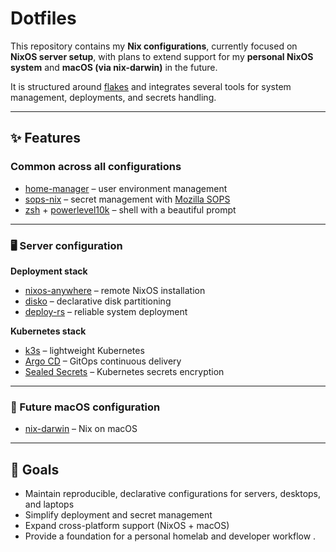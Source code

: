 # Dotfiles

This repository contains my **Nix configurations**, currently focused on **NixOS server setup**, with plans to extend support for my **personal NixOS system** and **macOS (via nix-darwin)** in the future.

It is structured around [flakes](https://nixos.wiki/wiki/Flakes) and integrates several tools for system management, deployments, and secrets handling.

---

## ✨ Features

### Common across all configurations

- [home-manager](https://github.com/nix-community/home-manager) – user environment management
- [sops-nix](https://github.com/Mic92/sops-nix) – secret management with [Mozilla SOPS](https://github.com/mozilla/sops)
- [zsh](https://www.zsh.org/) + [powerlevel10k](https://github.com/romkatv/powerlevel10k) – shell with a beautiful prompt

---

### 🖥️ Server configuration

**Deployment stack**

- [nixos-anywhere](https://github.com/nix-community/nixos-anywhere) – remote NixOS installation
- [disko](https://github.com/nix-community/disko) – declarative disk partitioning
- [deploy-rs](https://github.com/serokell/deploy-rs) – reliable system deployment

**Kubernetes stack**

- [k3s](https://github.com/k3s-io/k3s) – lightweight Kubernetes
- [Argo CD](https://github.com/argoproj/argo-cd) – GitOps continuous delivery
- [Sealed Secrets](https://github.com/bitnami-labs/sealed-secrets) – Kubernetes secrets encryption

---

### 🍏 Future macOS configuration

- [nix-darwin](https://github.com/LnL7/nix-darwin) – Nix on macOS

---

## 🚀 Goals

- Maintain reproducible, declarative configurations for servers, desktops, and laptops
- Simplify deployment and secret management
- Expand cross-platform support (NixOS + macOS)
- Provide a foundation for a personal homelab and developer workflow
  .
